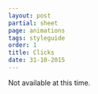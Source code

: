 ```yaml
---
layout: post
partial: sheet
page: animations
tags: styleguide
order: 1
title: Clicks
date: 31-10-2015
---
```

Not available at this time.
